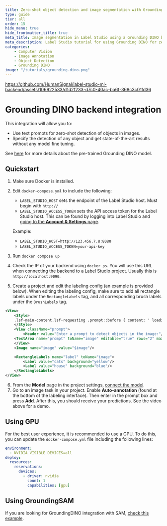 ```yaml
---
title: Zero-shot object detection and image segmentation with Grounding DINO
type: guide
tier: all
order: 15
hide_menu: true
hide_frontmatter_title: true
meta_title: Image segmentation in Label Studio using a Grounding DINO backend
meta_description: Label Studio tutorial for using Grounding DINO for zero-shot object detection in images
categories:
    - Computer Vision
    - Image Annotation
    - Object Detection
    - Grounding DINO
image: "/tutorials/grounding-dino.png"
---
```


<!--

-->

https://github.com/HumanSignal/label-studio-ml-backend/assets/106922533/d1d2f233-d7c0-40ac-ba6f-368c3c01fd36


# Grounding DINO backend integration

This integration will allow you to:

* Use text prompts for zero-shot detection of objects in images.
* Specify the detection of any object and get state-of-the-art results without any model fine tuning.

See [here](https://github.com/IDEA-Research/GroundingDINO) for more details about the pre-trained Grounding DINO model. 


## Quickstart

1. Make sure Docker is installed.
2. Edit `docker-compose.yml` to include the following:
   * `LABEL_STUDIO_HOST` sets the endpoint of the Label Studio host. Must begin with `http://` 
   * `LABEL_STUDIO_ACCESS_TOKEN` sets the API access token for the Label Studio host. This can be found by logging
  into Label Studio and [going to the **Account & Settings** page](https://labelstud.io/guide/user_account#Access-token). 

    Example:
   - `LABEL_STUDIO_HOST=http://123.456.7.8:8080`
   - `LABEL_STUDIO_ACCESS_TOKEN=your-api-key`

3. Run `docker compose up`
4. Check the IP of your backend using `docker ps`. You will use this URL when connecting the backend to a Label Studio project. Usually this is `http://localhost:9090`.

5. Create a project and edit the labeling config (an example is provided below). When editing the labeling config, make sure to add all rectangle labels under the `RectangleLabels` tag, and all corresponding brush labels under the `BrushLabels` tag.

```xml
<View>
    <Style>
    .lsf-main-content.lsf-requesting .prompt::before { content: ' loading...'; color: #808080; }
    </Style>
    <View className="prompt">
        <Header value="Enter a prompt to detect objects in the image:"/>
    <TextArea name="prompt" toName="image" editable="true" rows="2" maxSubmissions="1" showSubmitButton="true"/>
    </View>
    <Image name="image" value="$image"/>

    <RectangleLabels name="label" toName="image">
        <Label value="cats" background="yellow"/>
        <Label value="house" background="blue"/>
    </RectangleLabels>
</View>
```

6. From the **Model** page in the project settings, [connect the model](https://labelstud.io/guide/ml#Connect-the-model-to-Label-Studio). 
7. Go to an image task in your project. Enable **Auto-annotation** (found at the bottom of the labeling interface). Then enter in the prompt box and press **Add**. After this, you should receive your predictions. See the video above for a demo. 


## Using GPU

For the best user experience, it is recommended to use a GPU. To do this, you can update the `docker-compose.yml` file including the following lines:

```yaml
environment:
  - NVIDIA_VISIBLE_DEVICES=all
deploy:
  resources:
    reservations:
      devices:
        - driver: nvidia
          count: 1
          capabilities: [gpu]
```

## Using GroundingSAM

If you are looking for GroundingDINO integration with SAM, [check this example](https://github.com/HumanSignal/label-studio-ml-backend/tree/master/label_studio_ml/examples/grounding_sam).